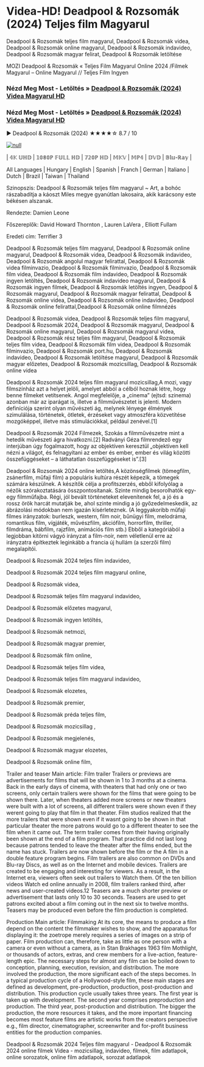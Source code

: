 # Videa-HD! Deadpool & Rozsomák (2024) Teljes film Magyarul




Deadpool & Rozsomák teljes film magyarul, Deadpool & Rozsomák videa, Deadpool & Rozsomák online magyarul, Deadpool & Rozsomák indavideo, Deadpool & Rozsomák magyar felirat, Deadpool & Rozsomák letöltése

MOZI Deadpool & Rozsomák « Teljes Film Magyarul Online 2024 /Filmek Magyarul – Online Magyarul // Teljes Film Ingyen

### Nézd Meg Most - Letöltés » [Deadpool & Rozsomák (2024) Videa Magyarul HD](https://t.co/ow06ew2Gb3)

### Nézd Meg Most - Letöltés » [Deadpool & Rozsomák (2024) Videa Magyarul HD](https://t.co/ow06ew2Gb3)

▶️ Deadpool & Rozsomák (2024) ★★★★☆ 8.7 / 10

[![null](https://static.wixstatic.com/media/855a25_043b5abeb4ae4d35ac003198e7fe56ed~mv2.gif)](https://t.co/ow06ew2Gb3)

| 𝟜𝕂 𝕌ℍ𝔻 | 𝟙𝟘𝟠𝟘ℙ 𝔽𝕌𝕃𝕃 ℍ𝔻 | 𝟟𝟚𝟘ℙ ℍ𝔻 | 𝕄𝕂𝕍 | 𝕄ℙ𝟜 | 𝔻𝕍𝔻 | 𝔹𝕝𝕦-ℝ𝕒𝕪 |

All Languages | Hungary | English | Spanish | Franch | German | Italiano | Dutch | Brazil | Taiwan | Thailand

Szinopszis: Deadpool & Rozsomák teljes film magyarul ~ Art, a bohóc rászabadítja a káoszt Miles megye gyanútlan lakosaira, akik karácsony este békésen alszanak.

Rendezte: Damien Leone

Főszereplők: David Howard Thornton , Lauren LaVera , Elliott Fullam

Eredeti cím: Terrifier 3

Deadpool & Rozsomák teljes film magyarul, Deadpool & Rozsomák online magyarul, Deadpool & Rozsomák videa, Deadpool & Rozsomák indavideo, Deadpool & Rozsomák angolul magyar felirattal, Deadpool & Rozsomák videa filminvazio, Deadpool & Rozsomák filminvazio, Deadpool & Rozsomák film videa, Deadpool & Rozsomák film indavideo, Deadpool & Rozsomák ingyen letöltés, Deadpool & Rozsomák indavideo magyarul, Deadpool & Rozsomák ingyen filmek, Deadpool & Rozsomák letöltés ingyen, Deadpool & Rozsomák magyarul, Deadpool & Rozsomák magyar felirattal, Deadpool & Rozsomák online videa, Deadpool & Rozsomák online indavideo, Deadpool & Rozsomák online felirattal,Deadpool & Rozsomák online filmnézés

Deadpool & Rozsomák videa, Deadpool & Rozsomák teljes film magyarul, Deadpool & Rozsomák 2024, Deadpool & Rozsomák magyarul, Deadpool & Rozsomák online magyarul, Deadpool & Rozsomák magyarul videa, Deadpool & Rozsomák rész teljes film magyarul, Deadpool & Rozsomák teljes film videa, Deadpool & Rozsomák film videa, Deadpool & Rozsomák filminvazio, Deadpool & Rozsomák port.hu, Deadpool & Rozsomák indavideo, Deadpool & Rozsomák letöltése magyarul, Deadpool & Rozsomák magyar előzetes, Deadpool & Rozsomák mozicsillag, Deadpool & Rozsomák online videa

Deadpool & Rozsomák 2024 teljes film magyarul mozicsillag,A mozi, vagy filmszínház azt a helyet jelöli, amelyet abból a célból hoznak létre, hogy benne filmeket vetítsenek. Angol megfelelője, a „cinema” (ejtsd: szinema) azonban már az iparágat is, illetve a filmművészetet is jelenti. Modern definíciója szerint olyan művészeti ág, melynek lényege élmények szimulálása, történetek, ötletek, érzéseket vagy atmoszféra közvetítése mozgóképpel, illetve más stimulációkkal, például zenével.[1]

Deadpool & Rozsomák 2024 Filmezek, Szokás a filmművészetre mint a hetedik művészeti ágra hivatkozni.[2] Radványi Géza filmrendező egy interjúban úgy fogalmazott, hogy az objektíven keresztül „objektíven kell nézni a világot, és felnagyítani az ember és ember, ember és világ közötti összefüggéseket – a láthatatlan összefüggéseket is”.[3]

Deadpool & Rozsomák 2024 online letöltés,A közönségfilmek (tömegfilm, zsánerfilm, műfaji film) a populáris kultúra részét képezik, a tömegek számára készülnek. A készítők célja a profitszerzés, ebből kifolyólag a nézők szórakoztatására összpontosítanak. Szinte mindig besorolhatók egy-egy filmműfajba. Régi, jól bevált történeteket elevenítenek fel, a jó és a rossz örök harcát mutatják be, ahol szinte mindig a jó győzedelmeskedik, az ábrázolási módokban nem igazán kísérleteznek. (A leggyakoribb műfaji filmes irányzatok: burleszk, western, film noir, bűnügyi film, melodráma, romantikus film, vígjáték, művészfilm, akciófilm, horrorfilm, thriller, filmdráma, bábfilm, rajzfilm, animációs film stb.) Ebből a kategóriából a legjobban kitörni vágyó irányzat a film-noir, nem véletlenül erre az irányzatra építkeztek leginkább a francia új hullám (a szerzői film) megalapítói.

Deadpool & Rozsomák 2024 teljes film indavideo,

Deadpool & Rozsomák 2024 teljes film magyarul online,

Deadpool & Rozsomák videa,

Deadpool & Rozsomák teljes film magyarul indavideo,

Deadpool & Rozsomák előzetes magyarul,

Deadpool & Rozsomák ingyen letöltés,

Deadpool & Rozsomák netmozi,

Deadpool & Rozsomák magyar premier,

Deadpool & Rozsomák film online,

Deadpool & Rozsomák teljes film videa,

Deadpool & Rozsomák teljes film magyarul indavideo,

Deadpool & Rozsomák elozetes,

Deadpool & Rozsomák premier,

Deadpool & Rozsomák préda teljes film,

Deadpool & Rozsomák mozicsillag ,

Deadpool & Rozsomák megjelenés,

Deadpool & Rozsomák magyar elozetes,

Deadpool & Rozsomák online film,

Trailer and teaser Main article: Film trailer Trailers or previews are advertisements for films that will be shown in 1 to 3 months at a cinema. Back in the early days of cinema, with theaters that had only one or two screens, only certain trailers were shown for the films that were going to be shown there. Later, when theaters added more screens or new theaters were built with a lot of screens, all different trailers were shown even if they werent going to play that film in that theater. Film studios realized that the more trailers that were shown even if it wasnt going to be shown in that particular theater the more patrons would go to a different theater to see the film when it came out. The term trailer comes from their having originally been shown at the end of a film program. That practice did not last long because patrons tended to leave the theater after the films ended, but the name has stuck. Trailers are now shown before the film or the A film in a double feature program begins. Film trailers are also common on DVDs and Blu-ray Discs, as well as on the Internet and mobile devices. Trailers are created to be engaging and interesting for viewers. As a result, in the Internet era, viewers often seek out trailers to Watch them. Of the ten billion videos Watch ed online annually in 2008, film trailers ranked third, after news and user-created videos.12 Teasers are a much shorter preview or advertisement that lasts only 10 to 30 seconds. Teasers are used to get patrons excited about a film coming out in the next six to twelve months. Teasers may be produced even before the film production is completed.

Production Main article: Filmmaking At its core, the means to produce a film depend on the content the filmmaker wishes to show, and the apparatus for displaying it: the zoetrope merely requires a series of images on a strip of paper. Film production can, therefore, take as little as one person with a camera or even without a camera, as in Stan Brakhages 1963 film Mothlight, or thousands of actors, extras, and crew members for a live-action, feature-length epic. The necessary steps for almost any film can be boiled down to conception, planning, execution, revision, and distribution. The more involved the production, the more significant each of the steps becomes. In a typical production cycle of a Hollywood-style film, these main stages are defined as development, pre-production, production, post-production and distribution. This production cycle usually takes three years. The first year is taken up with development. The second year comprises preproduction and production. The third year, post-production and distribution. The bigger the production, the more resources it takes, and the more important financing becomes most feature films are artistic works from the creators perspective e.g., film director, cinematographer, screenwriter and for-profit business entities for the production companies.

Deadpool & Rozsomák 2024 Teljes film magyarul - Deadpool & Rozsomák 2024 online filmek Videa - mozicsillag, indavideo, filmek, film adatlapok, online sorozatok, online film adatlapok, sorozat adatlapok
